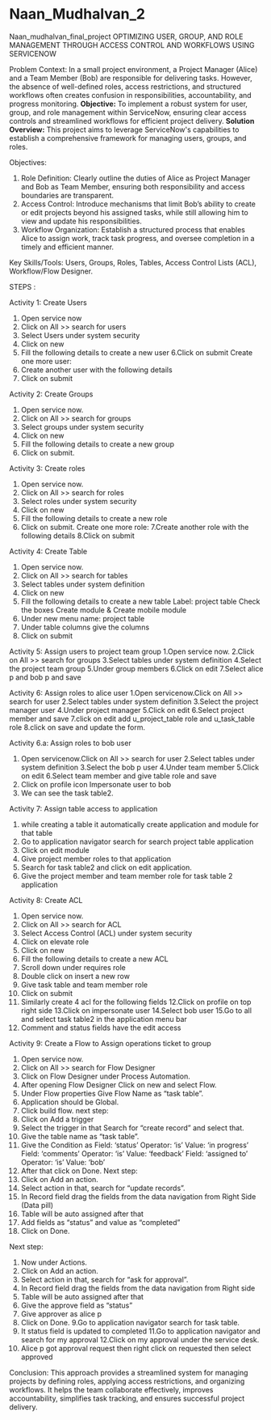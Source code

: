 # Naan_Mudhalvan_2
Naan_mudhalvan_final_project 
OPTIMIZING USER, GROUP, AND ROLE MANAGEMENT THROUGH ACCESS CONTROL AND WORKFLOWS  USING SERVICENOW

Problem Context:
                       In a small project environment, a Project Manager (Alice) and a Team Member (Bob) are responsible for delivering tasks. However, the absence of well-defined roles, access restrictions, and structured workflows often creates confusion in responsibilities, accountability, and progress monitoring.
 **Objective:** To implement a robust system for user, group, and role management within ServiceNow, ensuring clear access controls and streamlined workflows for efficient project delivery. **Solution Overview:** This project aims to leverage ServiceNow's capabilities to establish a comprehensive framework for managing users, groups, and roles. 

 Objectives:
1. Role Definition: Clearly outline the duties of Alice as Project Manager and Bob as Team Member, ensuring both responsibility and access boundaries are transparent.
2. Access Control: Introduce mechanisms that limit Bob’s ability to create or edit projects beyond his assigned tasks, while still allowing him to view and update his responsibilities.
3. Workflow Organization: Establish a structured process that enables Alice to assign work, track task progress, and oversee completion in a timely and efficient manner.

Key Skills/Tools: Users, Groups, Roles, Tables, Access Control Lists (ACL), Workflow/Flow Designer.

STEPS :

Activity 1: Create Users
1. Open service now
2. Click on All >> search for users
3. Select Users under system security
4. Click on new
5. Fill the following details to create a new user
6.Click on submit
Create one more user:
7. Create another user with the following details
8. Click on submit

Activity 2: Create Groups
1. Open service now.
2. Click on All >> search for groups
3. Select groups under system security
4. Click on new
5. Fill the following details to create a new group
6. Click on submit.

Activity 3: Create roles
1. Open service now.
2. Click on All >> search for roles
3. Select roles under system security
4. Click on new
5. Fill the following details to create a new role
6. Click on submit.
Create one more role:
 7.Create another role with the following details 
8.Click on submit

Activity 4: Create Table
 1. Open service now. 
2. Click on All >> search for tables
 3. Select tables under system definition
 4. Click on new 
5. Fill the following details to create a new table 
Label: project table 
Check the boxes Create module & Create mobile module 
6. Under new menu name: project table 
7. Under table columns give the columns 
8. Click on submit

Activity 5: Assign users to project team group
 1.Open service now.
 2.Click on All >> search for groups 
3.Select tables under system definition 
4.Select the project team group 
5.Under group members 
6.Click on edit
7.Select alice p and bob p and save

Activity 6: Assign roles to alice user 
1.Open servicenow.Click on All >> search for user 
2.Select tables under system definition
3.Select the project manager user
4.Under project manager 
5.Click on edit
 6.Select project member and save 
7.click on edit add u_project_table role and u_task_table role 
8.click on save and update the form. 

Activity 6.a: Assign roles to bob user 
1. Open servicenow.Click on All >> search for user 
2.Select tables under system definition 
3.Select the bob p user 
4.Under team member 
5.Click on edit 
6.Select team member and give table role and save 
7. Click on profile icon Impersonate user to bob 
8. We can see the task table2. 

Activity 7: Assign table access to application 
1. while creating a table it automatically create application and module for that table 
2. Go to application navigator search for search project table application 
3. Click on edit module 
4. Give project member roles to that application 
5. Search for task table2 and click on edit application. 
6. Give the project member and team member role for task table 2 application

Activity 8: Create ACL 
1. Open service now. 
2. Click on All >> search for ACL 
3. Select Access Control (ACL) under system security 
4. Click on elevate role 
5. Click on new 
6. Fill the following details to create a new ACL 
7. Scroll down under requires role 
8. Double click on insert a new row 
9. Give task table and team member role 
10. Click on submit 
11. Similarly create 4 acl for the following fields 
12.Click on profile on top right side 
13.Click on impersonate user 
14.Select bob user 
15.Go to all and select task table2 in the application menu bar 
16. Comment and status fields have the edit access 

Activity 9: Create a Flow to Assign operations ticket to group  
1. Open service now. 
2. Click on All >> search for Flow Designer 
3. Click on Flow Designer under Process Automation.
 4. After opening Flow Designer Click on new and select Flow. 
5. Under Flow properties Give Flow Name as “task table”. 
6. Application should be Global. 
7. Click build flow. 
next step: 
1. Click on Add a trigger 
2. Select the trigger in that Search for “create record” and select that. 
3. Give the table name as “task table”. 
4. Give the Condition as Field: ‘status’ Operator: ‘is’ Value: ‘in progress’ 
                                        Field: ‘comments’ Operator: ‘is’ Value: ‘feedback’
                                        Field: ‘assigned to’ Operator: ‘is’ Value: ‘bob’ 
5. After that click on Done.
 Next step: 
1. Click on Add an action. 
2. Select action in that, search for “update records”. 
3. In Record field drag the fields from the data navigation from Right Side (Data pill) 
4. Table will be auto assigned after that 
5. Add fields as “status” and value as “completed” 
6. Click on Done. 

Next step: 
1. Now under Actions. 
2. Click on Add an action. 
3. Select action in that, search for “ask for approval”. 
4. In Record field drag the fields from the data navigation from Right side 
5. Table will be auto assigned after that 
6. Give the approve field as “status”
 7. Give approver as alice p 
8. Click on Done. 
9.Go to application navigator search for task table. 
10. It status field is updated to completed 
11.Go to application navigator and search for my approval 
12.Click on my approval under the service desk. 
13. Alice p got approval request then right click on requested then select approved 

Conclusion:
                      This approach provides a streamlined system for managing projects by defining roles, applying access restrictions, and organizing workflows. It helps the team collaborate effectively, improves accountability, simplifies task tracking, and ensures successful project delivery.

